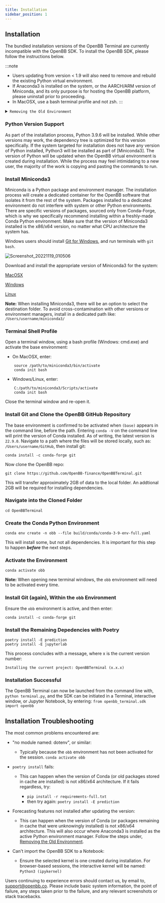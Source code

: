 ```yaml
---
title: Installation
sidebar_position: 1
---
```


## Installation

The bundled installation versions of the OpenBB Terminal are currently incompatible with the OpenBB SDK. To install the OpenBB SDK, please follow the instructions below.

:::note

- Users updating from version < 1.9 will also need to remove and rebuild the existing Python virtual environment.
- If Anaconda3 is installed on the system, or the AARCH/ARM version of Miniconda, and its only purpose is for hosting the OpenBB platform, please uninstall prior to proceeding.
- In MacOSX, use a bash terminal profile and not zsh.
:::

<details>
 <summary><code>Removing the Old Environment</code></summary>

To prepare an existing installation for upgrading, follow these steps:

1. Exit the OpenBB Terminal
2. Enter: `conda deactivate`
3. Enter: `conda env remove -n obb` (If the environment was given a name other than `obb`, replace with it)
4. Enter: `conda clean -a` (enter Y when prompted)
5. Enter: `conda update -n base -c -conda-forge conda` (enter Y when prompted)

</details>

### Python Version Support

As part of the installation process, Python 3.9.6 will be installed. While other versions may work, the dependency tree is optimized for this version specifically. If the system targeted for installation does not have any version of Python installed, Python3 will be installed as part of [Miniconda3]. The version of Python will be updated when the OpenBB virtual environment is created during installation. While the process may feel intimidating to a new user, the majority of the work is copying and pasting the commands to run.

### Install Miniconda3

Miniconda is a Python package and environment manager. The installation process will create a dedicated container for the OpenBB software that isolates it from the rest of the system. Packages installed to a dedicated environment do not interfere with system or other Python environments. There are specific versions of packages, sourced only from Conda-Forge, which is why we specifically recommend installing within a freshly-made Conda Python environment. Make sure that the version of Miniconda3 installed is the x86/x64 version, no matter what CPU architecture the system has.

Windows users should install [Git for Windows](https://git-scm.com/download/win), and run terminals with `git bash`.

![Screenshot_20221119_010506](https://user-images.githubusercontent.com/85772166/202871659-9c93d87e-220e-48c2-aa7c-83dfe00b19d6.png)

Download and install the appropriate version of Miniconda3 for the system:

[MacOSX](https://repo.anaconda.com/miniconda/Miniconda3-latest-MacOSX-x86_64.pkg)

[Windows](https://repo.anaconda.com/miniconda/Miniconda3-latest-Windows-x86_64.exe)

[Linux](https://repo.anaconda.com/miniconda/Miniconda3-latest-Linux-x86_64.sh)

**Note:** When installing Miniconda3, there will be an option to select the destination folder. To avoid cross-contamination with other versions or environment managers, install in a dedicated path like: `/Users/username/miniconda3/`

### Terminal Shell Profile

Open a terminal window, using a bash profile (Windows: cmd.exe) and activate the base environment:

- On MacOSX, enter:

```shell
    source /path/to/miniconda3/bin/activate
    conda init bash
```

- Windows/Linux, enter:

```shell
    C:/path/to/miniconda3/Scripts/activate
    conda init bash
```

Close the terminal window and re-open it.

### Install Git and Clone the OpenBB GitHub Repository

The base environment is confirmed to be activated when `(base)` appears in the command line, before the path. Entering `conda -V` on the command line will print the version of Conda installed. As of writing, the latest version is `22.9.0`. Navigate to a path where the files will be stored locally, such as: `/Users/username/GitHub`, then install git:

```shell
conda install -c conda-forge git
```

Now clone the OpenBB repo:

```shell
git clone https://github.com/OpenBB-finance/OpenBBTerminal.git
```

This will transfer approximately 2GB of data to the local folder. An addtional 2GB will be required for installing dependencies.

### Navigate into the Cloned Folder

```shell
cd OpenBBTerminal
```

### Create the Conda Python Environment

```shell
conda env create -n obb --file build/conda/conda-3-9-env-full.yaml
```

This will install some, but not all dependencies. It is important for this step to happen ***before*** the next steps.

### Activate the Environment

```shell
conda activate obb
```

**Note:** When opening new terminal windows, the `obb` environment will need to be activated every time.

### Install Git (again), Within the `obb` Environment

Ensure the `obb` environment is active, and then enter:

```shell
conda install -c conda-forge git
```

### Install the Remaining Depedencies with Poetry

```shell
poetry install -E prediction
poetry install -E jupyterlab
```

This process concludes with a message, where x is the current version number:

```shell
Installing the current project: OpenBBTerminal (x.x.x)
```

### Installation Successful

The OpenBB Terminal can now be launched from the command line with, `python terminal.py`, and the SDK can be initiated in a Terminal, interactive window, or Jupyter Notebook, by entering: `from openbb_terminal.sdk import openbb`

## Installation Troubleshooting

The most common problems encountered are:

- "no module named: dotenv", or similar:

    - Typically because the `obb` environment has not been activated for the session. `conda activate obb`

- `poetry install` fails:

    - This can happen when the version of Conda (or old packages stored in cache are installed) is not x86/x64 architecture. If it fails regardless, try:

        - `pip install -r requirements-full.txt`
        - then try again: `poetry install -E prediction`

- Forecasting features not installed after updating the version:

    - This can happen when the version of Conda (or packages remaining in cache that were unknowingly installed) is not x86/x64 architecture. This will also occur where Anaconda3 is installed as the active Python environment manager. Follow the steps under, [Removing the Old Environment](https://openbb-finance.github.io/SDK/getstarted/setup/#removing-the-old-environment).

- Can't import the OpenBB SDK to a Notebook:

    - Ensure the selected kernel is one created during installation. For browser-based sessions, the interactive kernel will be named: `Python3 (ipykernel)`

Users continuing to experience errors should contact us, by email to, support@openbb.co. Please include basic system information, the point of failure, any steps taken prior to the failure, and any relevant screenshots or stack tracebacks.
